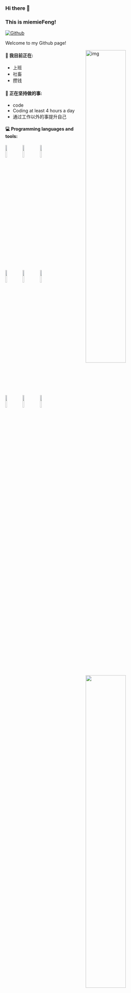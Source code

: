 ### Hi there 👋 
### This is miemieFeng!

[![Github](https://img.shields.io/badge/-Github-000?style=flat&logo=Github&logoColor=white)](https://github.com/miemieFeng)

Welcome to my Github page!

<img align="right" alt="img" src="https://cdn.jsdelivr.net/gh/uxiaohan/GitImgTypecho/Acg/api.vvhan.com[568].jpg" width="50%" height="auto" />


#### 🌱 我目前正在: 
- 上班  
- 社畜
- 攒钱

#### :muscle: 正在坚持做的事:
- code
- Coding at least 4 hours a day
- 通过工作以外的事提升自己

#### :computer: Programming languages and tools: 
<p>
	
<img width="50%" align="right" src="https://github-readme-stats.vercel.app/api?username=juillets&show_icons=true&theme=radical" />
<code><img width="10%" src="https://www.vectorlogo.zone/logos/java/java-ar21.svg"></code>
<code><img width="10%" src="https://www.vectorlogo.zone/logos/python/python-ar21.svg"></code>
<code><img width="10%" src="https://www.vectorlogo.zone/logos/mysql/mysql-ar21.svg"></code>
<br />
<code><img width="10%" src="https://www.vectorlogo.zone/logos/springio/springio-ar21.svg"></code>
<code><img width="10%" src="https://www.vectorlogo.zone/logos/javascript/javascript-ar21.svg"></code>
<code><img width="10%" src="https://www.vectorlogo.zone/logos/w3_css/w3_css-ar21.svg"></code>
<br />
<code><img width="10%" src="https://www.vectorlogo.zone/logos/python/python-ar21.svg"></code>
<code><img width="10%" src="https://www.vectorlogo.zone/logos/vuejs/vuejs-ar21.svg"></code>
<code><img width="10%" src="https://www.vectorlogo.zone/logos/git-scm/git-scm-ar21.svg"></code>
</p>
